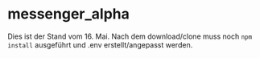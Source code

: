 # messenger_alpha

Dies ist der Stand vom 16. Mai.
Nach dem download/clone muss noch `npm install` ausgeführt und .env erstellt/angepasst werden.
